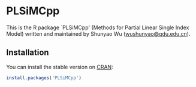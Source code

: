 # PLSiMCpp

This is the R package `PLSiMCpp' (Methods for Partial Linear Single Index Model) written and maintained by Shunyao Wu (wushunyao@qdu.edu.cn).

## Installation

You can install the stable version on [CRAN](https://cran.r-project.org/package=PLSiMCpp):

```r
install.packages('PLSiMCpp')
```